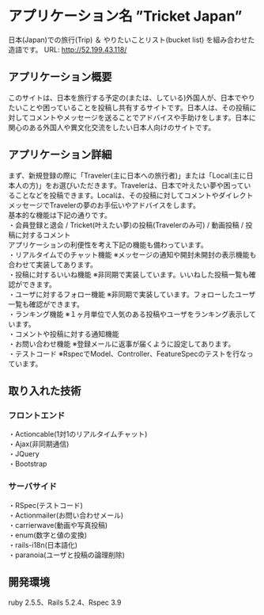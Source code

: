 # アプリケーション名 ”Tricket Japan”  
日本(Japan)での旅行(Trip) ＆ やりたいことリスト(bucket list) を組み合わせた造語です。
URL: http://52.199.43.118/

## アプリケーション概要  
このサイトは、日本を旅行する予定の(または、している)外国人が、日本でやりたいことや困っていることを投稿し共有するサイトです。日本人は、その投稿に対してコメントやメッセージを送ることでアドバイスや手助けをします。日本に関心のある外国人や異文化交流をしたい日本人向けのサイトです。

## アプリケーション詳細  
まず、新規登録の際に「Traveler(主に日本への旅行者)」または「Local(主に日本人の方)」をお選びいただきます。Travelerは、日本で叶えたい夢や困っていることなどを投稿できます。Localは、その投稿に対してコメントやダイレクトメッセージでTravelerの夢のお手伝いやアドバイスをします。  
基本的な機能は下記の通りです。  
・会員登録と退会 / Tricket(叶えたい夢)の投稿(Travelerのみ可) / 動画投稿 / 投稿に対するコメント  
アプリケーションの利便性を考え下記の機能も備わっています。  
・リアルタイムでのチャット機能 ※メッセージの通知や開封未開封の表示機能も合わせて実装してあります。  
・投稿に対するいいね機能 ※非同期で実装しています。いいねした投稿一覧も確認ができます。  
・ユーザに対するフォロー機能 ※非同期で実装しています。フォローしたユーザ一覧も確認ができます。  
・ランキング機能 ※１ヶ月単位で人気のある投稿やユーザをランキング表示しています。  
・コメントや投稿に対する通知機能  
・お問い合わせ機能 ※登録メールに返事が届くように設定してあります。  
・テストコード ※RspecでModel、Controller、FeatureSpecのテストを行なっています。  

## 取り入れた技術  
### フロントエンド  
・Actioncable(1対1のリアルタイムチャット)  
・Ajax(非同期通信)  
・JQuery  
・Bootstrap  
### サーバサイド  
・RSpec(テストコード)  
・Actionmailer(お問い合わせメール)  
・carrierwave(動画や写真投稿)  
・enum(数字と値の変換)  
・rails-i18n(日本語化)  
・paranoia(ユーザと投稿の論理削除)  

## 開発環境  
ruby 2.5.5、Rails 5.2.4、Rspec 3.9
